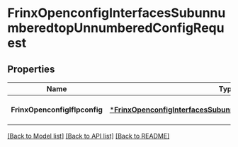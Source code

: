 # FrinxOpenconfigInterfacesSubunnumberedtopUnnumberedConfigRequest

## Properties
Name | Type | Description | Notes
------------ | ------------- | ------------- | -------------
**FrinxOpenconfigIfIpconfig** | [***FrinxOpenconfigInterfacesSubunnumberedtopUnnumberedConfig**](frinx.openconfig.interfaces.subunnumberedtop.unnumbered.Config.md) |  | [optional] [default to null]

[[Back to Model list]](../README.md#documentation-for-models) [[Back to API list]](../README.md#documentation-for-api-endpoints) [[Back to README]](../README.md)


